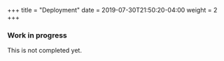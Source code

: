 +++
title = "Deployment"
date = 2019-07-30T21:50:20-04:00
weight = 2
+++

### Work in progress

This is not completed yet.
